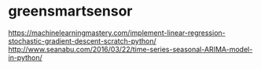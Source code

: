 # greensmartsensor
https://machinelearningmastery.com/implement-linear-regression-stochastic-gradient-descent-scratch-python/
http://www.seanabu.com/2016/03/22/time-series-seasonal-ARIMA-model-in-python/
